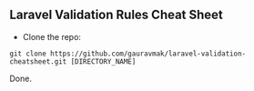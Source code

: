 ## Laravel Validation Rules Cheat Sheet

- Clone the repo:

```
git clone https://github.com/gauravmak/laravel-validation-cheatsheet.git [DIRECTORY_NAME]
```
Done.